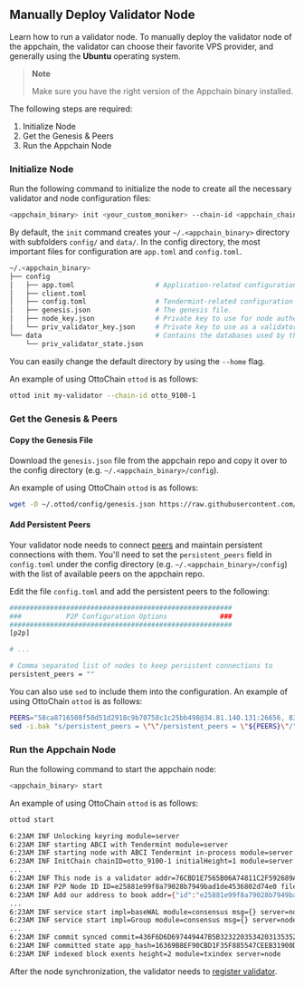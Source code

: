 ## Manually Deploy Validator Node

Learn how to run a validator node. To manually deploy the validator node of the appchain, the validator can choose their favorite VPS provider, and generally using the **Ubuntu** operating system.

> **Note**
>
> Make sure you have the right version of the Appchain binary installed.

The following steps are required:

1. Initialize Node
2. Get the Genesis & Peers
3. Run the Appchain Node

### Initialize Node

Run the following command to initialize the node to create all the necessary validator and node configuration files:

```bash
<appchain_binary> init <your_custom_moniker> --chain-id <appchain_chain_id>
```

By default, the `init` command creates your `~/.<appchain_binary>` directory with subfolders `config/` and `data/`. In the config directory, the most important files for configuration are `app.toml` and `config.toml`.

```bash
~/.<appchain_binary>
├── config
│   ├── app.toml                    # Application-related configuration file.
│   ├── client.toml
│   ├── config.toml                 # Tendermint-related configuration file.
│   ├── genesis.json                # The genesis file.
│   ├── node_key.json               # Private key to use for node authentication in the p2p protocol.
│   └── priv_validator_key.json     # Private key to use as a validator in the consensus protocol.
└── data                            # Contains the databases used by the node.
    └── priv_validator_state.json
```

You can easily change the default directory by using the `--home` flag.

An example of using OttoChain `ottod` is as follows:

```bash
ottod init my-validator --chain-id otto_9100-1
```

### Get the Genesis & Peers

#### Copy the Genesis File

Download the `genesis.json` file from the appchain repo and copy it over to the config directory (e.g. `~/.<appchain_binary>/config`).

An example of using OttoChain `ottod` is as follows:

```bash
wget -O ~/.ottod/config/genesis.json https://raw.githubusercontent.com/octopus-appchains/otto/main/tests/genesis.json
```

#### Add Persistent Peers

Your validator node needs to connect [peers](https://docs.tendermint.com/v0.34/tendermint-core/using-tendermint.html#peers) and maintain persistent connections with them. You'll need to set the `persistent_peers` field in `config.toml` under the config directory (e.g. `~/.<appchain_binary>/config`) with the list of available peers on the appchain repo.

Edit the file `config.toml` and add the persistent peers to the following:

```bash
#######################################################
###           P2P Configuration Options             ###
#######################################################
[p2p]

# ...

# Comma separated list of nodes to keep persistent connections to
persistent_peers = ""
```

You can also use `sed` to include them into the configuration. An example of using OttoChain `ottod` is as follows:

```bash
PEERS="58ca8716508f50d51d2918c9b70758c1c25bb498@34.81.140.131:26656, 834bbc8f2738313679c414df63136eb3197048a7@35.201.135.223:26656"
sed -i.bak "s/persistent_peers = \"\"/persistent_peers = \"${PEERS}\"/" ~/.ottod/config/config.toml
```

### Run the Appchain Node

Run the following command to start the appchain node:

```bash
<appchain_binary> start
```

An example of using OttoChain `ottod` is as follows:

```bash
ottod start
```

```bash
6:23AM INF Unlocking keyring module=server
6:23AM INF starting ABCI with Tendermint module=server
6:23AM INF starting node with ABCI Tendermint in-process module=server
6:23AM INF InitChain chainID=otto_9100-1 initialHeight=1 module=server
...
6:23AM INF This node is a validator addr=76CBD1E7565B06A74811C2F592689A6F487B7D38 module=consensus pubKey=2CKdA3Sbl1hh6+Exdqy7LfspfGcgUtNhV1VwUAZcy7c= server=node
6:23AM INF P2P Node ID ID=e25881e99f8a79028b7949bad1de4536802d74e0 file=/root/.ottod/config/node_key.json module=p2p server=node
6:23AM INF Add our address to book addr={"id":"e25881e99f8a79028b7949bad1de4536802d74e0","ip":"0.0.0.0","port":26656} book=/root/.ottod/config/addrbook.json module=p2p server=node
...
6:23AM INF service start impl=baseWAL module=consensus msg={} server=node wal=/root/.ottod/data/cs.wal/wal
6:23AM INF service start impl=Group module=consensus msg={} server=node wal=/root/.ottod/data/cs.wal/wal
...
6:23AM INF commit synced commit=436F6D6D697449447B5B323220353420313535203134322032343920313220313839203331203533203234382031333320383420313234203233382031373920323520302032313220323231203139352032313220373120313933203420323136203232352032302031393820353320313335203130322036325D3A327D module=server
6:23AM INF committed state app_hash=16369B8EF90CBD1F35F885547CEEB31900D4DDC3D447C104D8E114C63587663E height=2 module=state num_txs=0 server=node
6:23AM INF indexed block exents height=2 module=txindex server=node
```

After the node synchronization, the validator needs to [register validator](./validator-register-manually.md).